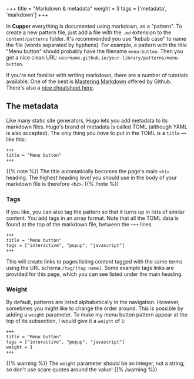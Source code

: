+++
title = "Markdown & metadata"
weight = 3
tags = ['metadata', 'markdown']
+++

In **Cupper** everything is documented using markdown, as a "pattern". To create a new pattern file, just add a file with the `.md` extension to the `content/patterns` folder. It's recommended you use "kebab case" to name the file (words separated by hyphens). For example, a pattern with the title "Menu button" should probably have the filename `menu-button`. Then you get a nice clean URL: `username.github.io/your-library/patterns/menu-button`.

If you're not familiar with writing markdown, there are a number of tutorials available. One of the best is [Mastering Markdown](https://guides.github.com/features/mastering-markdown/) offered by Github. There's also a [nice cheatsheet here](https://github.com/adam-p/markdown-here/wiki/Markdown-Cheatsheet).

## The metadata

Like many static site generators, Hugo lets you add metadata to its markdown files. Hugo's brand of metadata is called TOML (although YAML is also accepted). The only thing you _have_ to put in the TOML is a `title` — like this:

```
+++
title = "Menu button"
+++
```

{{% note %}}
The title automatically becomes the page's main `<h1>` heading. The highest heading level you should use in the body of your markdown file is therefore `<h2>`.
{{% /note %}}

### Tags

If you like, you can also tag the pattern so that it turns up in lists of similar content. You add tags in an array format. Note that all the TOML data is found at the top of the markdown file, between the `+++` lines.

```
+++
title = "Menu button"
tags = ["interactive", "popup", "javascript"]
+++
```

This will create links to pages listing content tagged with the same terms using the URL schema `/tag/[tag name]`. Some example tags links are provided for this page, which you can see listed under the main heading.

### Weight

By default, patterns are listed alphabetically in the navigation. However, sometimes you might like to change the order around. This is possible by adding a `weight` parameter. To make my menu button pattern appear at the top of its subsection, I would give it a `weight` of `1`:

```
+++
title = "Menu button"
tags = ["interactive", "popup", "javascript"]
weight = 1
+++
```

{{% warning %}}
The `weight` parameter should be an integer, not a string, so don't use scare quotes around the value!
{{% /warning %}}
